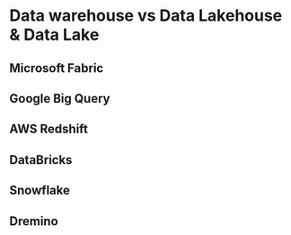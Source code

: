 # Data warehouse vs Data Lakehouse & Data Lake



## Microsoft Fabric





## Google Big Query




## AWS Redshift




## DataBricks




## Snowflake




## Dremino

